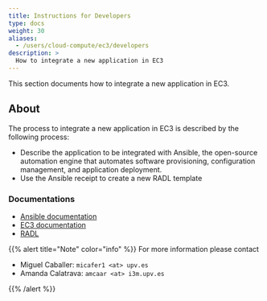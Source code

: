 ```yaml
---
title: Instructions for Developers
type: docs
weight: 30
aliases:
  - /users/cloud-compute/ec3/developers
description: >
  How to integrate a new application in EC3
---
```


This section documents how to integrate a new application in EC3.

## About

The process to integrate a new application in EC3 is described by the
following process:

* Describe the application to be integrated with Ansible, the open-source
  automation engine that automates software provisioning, configuration
  management, and application deployment.
* Use the Ansible receipt to create a new RADL template

### Documentations

* [Ansible documentation](https://docs.ansible.com/)
* [EC3 documentation](https://ec3.readthedocs.io/en/devel/templates.html)
* [RADL](https://github.com/grycap/ec3/tree/master/templates)

{{% alert title="Note" color="info" %}} For more information please contact

* Miguel Caballer: `micafer1 <at> upv.es`
* Amanda Calatrava: `amcaar <at> i3m.upv.es`

{{% /alert %}}
